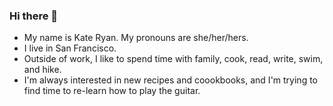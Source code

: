 ### Hi there 👋
- My name is Kate Ryan. My pronouns are she/her/hers.
- I live in San Francisco. 
- Outside of work, I like to spend time with family, cook, read, write, swim, and hike. 
- I'm always interested in new recipes and coookbooks, and I'm trying to find time to re-learn how to play the guitar. 

<!--
**katyryan/katyryan** is a ✨ _special_ ✨ repository because its `README.md` (this file) appears on your GitHub profile.

Here are some ideas to get you started:

- 🔭 I’m currently working on ...
- 🌱 I’m currently learning ...
- 👯 I’m looking to collaborate on ...
- 🤔 I’m looking for help with ...
- 💬 Ask me about ...
- 📫 How to reach me: ...
- 😄 Pronouns: ...
- ⚡ Fun fact: ...
-->
